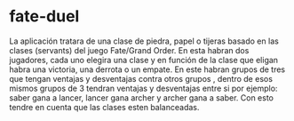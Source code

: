 # fate-duel

La aplicación tratara de una clase de piedra, papel o tijeras basado en las clases (servants) del juego Fate/Grand Order. En esta habran dos jugadores, cada uno elegira una clase y en función de la clase que eligan habra una victoria, una derrota o un empate. En este habran grupos de tres que tengan ventajas y desventajas contra otros grupos , dentro de esos mismos grupos de 3 tendran ventajas y desventajas entre si por ejemplo: saber gana a lancer, lancer gana archer y archer gana a saber. Con esto tendre en cuenta que las clases esten balanceadas.
